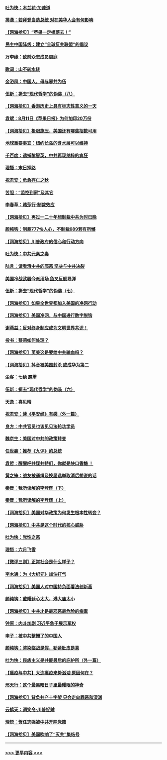 #### [吐为快：木兰花‧加速道](../pages/nsc993/n12327366.md?t=08140202) 
#### [拂潇：若拜登当选总统 对在美华人会有何影响](../pages/nsc993/n12295996.md?t=08140202) 
#### [【网海拾贝】“苹果一定撑落去！”](../pages/nsc993/n12326784.md?t=08140202) 
#### [民主中国阵线：建立“全球反共联盟”的倡议](../pages/nsc993/n12324177.md?t=08140202) 
#### [万李缘：致前众志成员周庭](../pages/nsc993/n12324635.md?t=08140202) 
#### [歌词：山不转水转](../pages/nsc993/n12324599.md?t=08140202) 
#### [金浴凤：中国人，毋与邪共为伍](../pages/nsc993/n12324257.md?t=08140202) 
#### [伍新：撕去“现代哲学”的伪装（八）](../pages/nsc993/n12324188.md?t=08140202) 
#### [【网海拾贝】香港历史上具有标志性意义的一天](../pages/nsc993/n12324021.md?t=08140202) 
#### [袁斌：8月11日《苹果日报》为何加印20万份](../pages/nsc993/n12323955.md?t=08140202) 
#### [【网海拾贝】极限施压，美国还有哪些招数可用](../pages/nsc993/n12322512.md?t=08140202) 
#### [地球重要事宜：纽约长岛的含水层可以维持](../pages/nsc993/n12321844.md?t=08140202) 
#### [千百度：逮捕黎智英，中共再现纳粹的疯狂](../pages/nsc993/n12321777.md?t=08140202) 
#### [理悟：末日择路](../pages/nsc993/n12320812.md?t=08140202) 
#### [祝君安：危急存亡之秋](../pages/nsc993/n12320795.md?t=08140202) 
#### [苦胆：“监控到家”及其它](../pages/nsc993/n12320751.md?t=08140202) 
#### [李春草：踏莎行·制裁效应](../pages/nsc993/n12318290.md?t=08140202) 
#### [【网海拾贝】再过一二十年想制裁中共为时已晚](../pages/nsc993/n12318195.md?t=08140202) 
#### [颜纯钩：制裁777快人心，不制裁689若有所憾](../pages/nsc993/n12316912.md?t=08140202) 
#### [【网海拾贝】川普政府的信心和行动方向](../pages/nsc993/n12316673.md?t=08140202) 
#### [吐为快：中共元素之毒](../pages/nsc993/n12316547.md?t=08140202) 
#### [陆言：请看清中共的邪恶 坚决与中共决裂](../pages/nsc993/n12315784.md?t=08140202) 
#### [美国冷战武器今派用场 鱼叉反舰导弹](../pages/nsc993/n12316258.md?t=08140202) 
#### [伍新：撕去“现代哲学”的伪装（七）](../pages/nsc993/n12315846.md?t=08140202) 
#### [【网海拾贝】如果全世界都加入美国的净网行动](../pages/nsc993/n12315588.md?t=08140202) 
#### [【网海拾贝】美国净网，与中国进行数字脱钩](../pages/nsc993/n12312813.md?t=08140202) 
#### [谢燕益：反对终身制应成为文明世界共识！](../pages/nsc993/n12310465.md?t=08140202) 
#### [投书：蔡莉如何处理？](../pages/nsc993/n12310224.md?t=08140202) 
#### [【网海拾贝】英美这是要给中共输血吗？](../pages/nsc993/n12307646.md?t=08140202) 
#### [【网海拾贝】抖音被美国封杀 或成华为第二](../pages/nsc993/n12305277.md?t=08140202) 
#### [尘客：七绝 霹雳](../pages/nsc993/n12304053.md?t=08140202) 
#### [伍新：撕去“现代哲学”的伪装（六）](../pages/nsc993/n12303243.md?t=08140202) 
#### [天逸：喜见晴](../pages/nsc993/n12303226.md?t=08140202) 
#### [祝君安：读《平安经》有感（外一篇）](../pages/nsc993/n12303170.md?t=08140202) 
#### [良方：中共官员也该见见法轮功学员](../pages/nsc993/n12302985.md?t=08140202) 
#### [魏京生：美国对中共的政策转变](../pages/nsc993/n12302929.md?t=08140202) 
#### [任世豪：推荐《九评》的总统](../pages/nsc993/n12302838.md?t=08140202) 
#### [袁哲：醒醒吧共谍共特们，你就是块口香糖 ！](../pages/nsc993/n12302678.md?t=08140202) 
#### [黄之锋：战友被通缉及换届选举取消后想说的话](../pages/nsc993/n12302681.md?t=08140202) 
#### [秦晋：我所读解的李登辉（下）](../pages/nsc993/n12302171.md?t=08140202) 
#### [秦晋：我所读解的李登辉（上）](../pages/nsc993/n12301979.md?t=08140202) 
#### [【网海拾贝】美国对华政策为何发生根本性转变？](../pages/nsc993/n12302091.md?t=08140202) 
#### [【网海拾贝】中共是这个时代的核心威胁](../pages/nsc993/n12300541.md?t=08140202) 
#### [吐为快：党性之恶](../pages/nsc993/n12300263.md?t=08140202) 
#### [理悟：六月飞雪](../pages/nsc993/n12300243.md?t=08140202) 
#### [【微评三则】正常社会是什么样子？](../pages/nsc993/n12300228.md?t=08140202) 
#### [李木通：为《大纪元》加油打气](../pages/nsc993/n12280363.md?t=08140202) 
#### [【网海拾贝】美国人对中国持负面看法创新高](../pages/nsc993/n12298720.md?t=08140202) 
#### [颜纯钩：戴耀廷心太大，港大庙太小](../pages/nsc993/n12297682.md?t=08140202) 
#### [【网海拾贝】中共才是最邪恶最危险的病毒](../pages/nsc993/n12296470.md?t=08140202) 
#### [钟原：内斗加剧 习近平急于展示军权](../pages/nsc993/n12292544.md?t=08140202) 
#### [申子：被中共整懵了的中国人](../pages/nsc993/n12291389.md?t=08140202) 
#### [颜纯钩：渲染临战是假，勒紧肚皮是真](../pages/nsc993/n12290945.md?t=08140202) 
#### [吐为快：民族主义是共匪最后的庇护所（外一篇）](../pages/nsc993/n12290887.md?t=08140202) 
#### [【瘟疫与中共】大连瘟疫来势汹汹 原因何在？](../pages/nsc993/n12287474.md?t=08140202) 
#### [邢天行：这个最黑暗日子里最耀眼的神奇](../pages/nsc993/n12289882.md?t=08140202) 
#### [【网海拾贝】背负共产十字架 只会走向罪恶和深渊](../pages/nsc993/n12288290.md?t=08140202) 
#### [云鹤天：调笑令·川普捉贼](../pages/nsc993/n12285672.md?t=08140202) 
#### [理悟：贺任志强被中共开除党籍](../pages/nsc993/n12285597.md?t=08140202) 
#### [【网海拾贝】美国吹响了“灭共”集结号](../pages/nsc993/n12284522.md?t=08140202) 

----
#### [ >>> 更早内容 <<< ](../indexes/nsc993-earlier.md)
